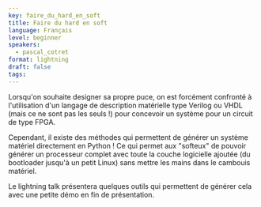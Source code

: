 ```yaml
---
key: faire_du_hard_en_soft
title: Faire du hard en soft
language: Français
level: beginner
speakers:
  - pascal_cotret
format: lightning
draft: false
tags:
---
```

Lorsqu'on souhaite designer sa propre puce, on est forcément confronté à l'utilisation d'un langage de description matérielle type Verilog ou VHDL (mais ce ne sont pas les seuls !) pour concevoir un système pour un circuit de type FPGA.

Cependant, il existe des méthodes qui permettent de générer un système matériel directement en Python ! Ce qui permet aux "softeux" de pouvoir générer un processeur complet avec toute la couche logicielle ajoutée (du bootloader jusqu'à un petit Linux) sans mettre les mains dans le cambouis matériel.

Le lightning talk présentera quelques outils qui permettent de générer cela avec une petite démo en fin de présentation.
